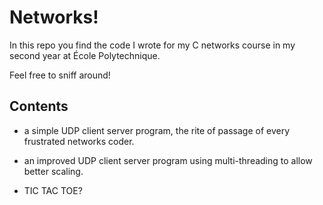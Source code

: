 # Networks!

In this repo you find the code I wrote for my C networks course in my second year at École Polytechnique.

Feel free to sniff around!

## Contents

- a simple UDP client server program, the rite of passage of every frustrated networks coder.

- an improved UDP client server program using multi-threading to allow better scaling.

- TIC TAC TOE?
